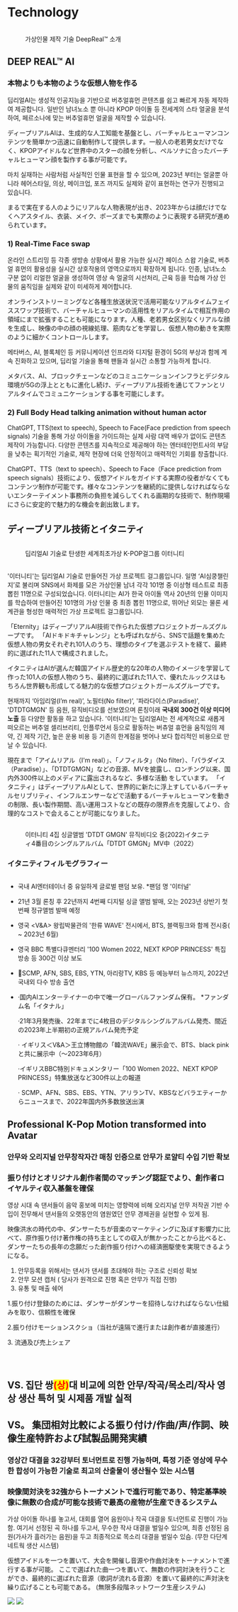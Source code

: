 # Technology

<figure><img src="../../.gitbook/assets/image (4) (1).png" alt=""><figcaption><p>가상인물 제작 기술 DeepReal™ 소개</p></figcaption></figure>

## **DEEP REAL**™ **AI**

### 本物よりも本物のような仮想人物を作る

딥리얼AI는 생성적 인공지능을 기반으로 버추얼휴먼 콘텐츠를 쉽고 빠르게 자동 제작하여 제공합니다. 일반인 남녀노소 뿐 아니라 KPOP 아이돌 등 전세계의 스타 얼굴을 분석하여, 페르소나에 맞는 버추얼휴먼 얼굴을 제작할 수 있습니다.&#x20;

ディープリアルAIは、生成的な人工知能を基盤とし、バーチャルヒューマンコンテンツを簡単かつ迅速に自動制作して提供します。一般人の老若男女だけでなく、KPOPアイドルなど世界中のスターの顔を分析し、ペルソナに合ったバーチャルヒューマン顔を製作する事が可能です。

마치 실재하는 사람처럼 사실적인 인물 표현을 할 수 있으며, 2023년 부터는 얼굴뿐 아니라 헤어스타일, 의상, 메이크업, 포즈 까지도 실제와 같이 표현하는 연구가 진행되고 있습니다.

まるで実在する人のようにリアルな人物表現が出き、2023年からは顔だけでなくヘアスタイル、衣装、メイク、ポーズまでも実際のように表現する研究が進められています。

### 1) Real-Time Face swap&#x20;

온라인 스트리밍 등 각종 생방송 상황에서 활용 가능한 실시간 페이스 스왑 기술로, 버추얼 휴먼의 활용성을 실시간 상호작용의 영역으로까지 확장하게 됩니다. 인종, 남녀노소 구분 없이 리얼한 얼굴을 생성하여 영상 속 얼굴의 시선처리, 근육 등을 학습해 가상 인물의 움직임을 실제와 같이 미세하게 제어합니다.

オンラインストリーミングなど各種生放送状況で活用可能なリアルタイムフェイススワップ技術で、バーチャルヒューマンの活用性をリアルタイムで相互作用の領域にまで拡張することも可能になります。人種、老若男女区別なくリアルな顔を生成し、映像の中の顔の視線処理、筋肉などを学習し、仮想人物の動きを実際のように細かくコントロールします。

메타버스, AI, 블록체인 등 커뮤니케이션 인프라와 디지털 환경이 5G의 부상과 함께 계속 진화하고 있으며, 딥리얼 기술을 통해 팬들과 실시간 소통할 가능하게 합니다.

メタバス、AI、ブロックチェーンなどのコミュニケーションインフラとデジタル環境が5Gの浮上とともに進化し続け、ディープリアル技術を通じてファンとリアルタイムでコミュニケーションする事を可能にします。

### 2) Full Body Head talking animation without human actor

ChatGPT, TTS(text to speech), Speech to Face(Face prediction from speech signals) 기술을 통해 가상 아이돌을 가이드하는 실제 사람 대역 배우가 없이도 콘텐츠 제작이 가능합니다. 다양한 콘텐츠를 지속적으로 제공해야 하는 엔터테인먼트사의 부담을 낮추는 획기적인 기술로, 제작 현장에 더욱 안정적이고 매력적인 기회를 창출합니다.

ChatGPT、TTS（text to speech）、Speech to Face（Face prediction from speech signals）技術により、仮想アイドルをガイドする実際の役者がなくてもコンテンツ制作が可能です。様々なコンテンツを継続的に提供しなければならないエンターテイメント事務所の負担を減らしてくれる画期的な技術で、制作現場にさらに安定的で魅力的な機会を創出致します。

## ディープリアル技術とイタニティ

<figure><img src="../../.gitbook/assets/image (1) (1) (1).png" alt=""><figcaption><p>딥리얼AI 기술로 탄생한 세계최초가상 K-POP걸그룹 이터니티<br></p></figcaption></figure>

\
'이터니티'는 딥리얼AI 기술로 만들어진 가상 프로젝트 걸그룹입니다. 일명 ‘AI심쿵챌린지’로 불리며 SNS에서 화제를 모은 가상인물 남녀 각각 101명 중 이상형 테스트로 최종 뽑힌 11명으로 구성되었습니다. 이터니티는 AI가 한국 아이돌 역사 20년의 인물 이미지를 학습하여 만들어진 101명의 가상 인물 중 최종 뽑힌 11명으로, 뛰어난 외모는 물론 세계관을 형성한 매력적인 가상 프로젝트 걸그룹입니다.

「Eternity」はディープリアルAI技術で作られた仮想プロジェクトガールズグループです。 「AIドキドキチャレンジ」とも呼ばれながら、SNSで話題を集めた仮想人物の男女それぞれ101人のうち、理想のタイプを選ぶテストを経て、最終的に選ばれた11人で構成されました。

イタニティはAIが選んだ韓国アイドル歴史的な20年の人物のイメージを学習して作った101人の仮想人物のうち、最終的に選ばれた11人で、優れたルックスはもちろん世界観も形成してる魅力的な仮想プロジェクトガールズグループです。

현재까지 ‘아임리얼(I’m real)’, 노필터(No filter)’, '파라다이스(Paradise)', 'DTDTGMGN' 등 음원, 뮤직비디오를 선보였으며 론칭이래 **국내외 300건 이상 미디어 노출** 등 다양한 활동을 하고 있습니다. '이터니티'는 딥리얼AI는 전 세계적으로 새롭게 떠오르는 버추얼 셀리브리티, 인플루언서 등으로 활동하는 버츄얼 휴먼을 움직임의 제약, 긴 제작 기간, 높은 운용 비용 등 기존의 한계점을 벗어나 보다 합리적인 비용으로 만날 수 있습니다.

現在まで「アイムリアル（I'm real）」、「ノフィルタ」（No filter）、「パラダイス（Paradise）」、「DTDTGMGN」などの音源、MVを披露し、ロンチング以来、国内外300件以上のメディアに露出されるなど、多様な活動 をしています。 「イタニティ」はディープリアルAIとして、世界的に新たに浮上すしているバーチャルセリブリティ、インフルエンサーなどで活動するバーチャルヒューマンを動きの制限、長い製作期間、高い運用コストなどの既存の限界点を克服してより、合理的なコストで会えることが可能になりました。

<figure><img src="../../.gitbook/assets/image (2) (1).png" alt=""><figcaption><p>이터니티 4집 싱글앨범 'DTDT GMGN' 뮤직비디오 중(2022)イタニティ4番目のシングルアルバム「DTDT GMGN」MV中（2022） </p></figcaption></figure>

### イタニティフィルモグラフィー

<figure><img src="../../.gitbook/assets/image (3) (1).png" alt=""><figcaption></figcaption></figure>

* 국내 AI엔터테이너 중 유일하게 글로벌 팬덤 보유. \*팬덤 명 '이터널'
* 21년 3월 론칭 후 22년까지 4번째 디지털 싱글 앨범 발매, 오는 2023년 상반기 첫 번째 정규앨범 발매 예정
* 영국 \<V\&A> 왕립박물관의 '한류 WAVE' 전시에서, BTS, 블랙핑크와 함께 전시중( \~ 2023년 6월)
* 영국 BBC 특별다큐멘터리 '100 Women 2022, NEXT KPOP PRINCESS' 특집방송 등 300건 이상 보도
* SCMP, AFN, SBS, EBS, YTN, 아리랑TV, KBS 등 예능부터 뉴스까지, 2022년 국내외 다수 방송 출연
*   ·国内AIエンターテイナーの中で唯一グローバルファンダム保有。  \*ファンダム名「イタナル」

    &#x20;·21年3月発売後、22年までに4枚目のデジタルシングルアルバム発売、間近の2023年上半期初の正規アルバム発売予定

    · イギリス＜V\&A＞王立博物館の「韓流WAVE」展示会で、BTS、black pinkと共に展示中（～2023年6月）

    &#x20;·イギリスBBC特別ドキュメンタリー「100 Women 2022、NEXT KPOP PRINCESS」特集放送など300件以上の報道

    · SCMP、AFN、SBS、EBS、YTN、アリランTV、KBSなどバラエティーからニュースまで、2022年国内外多数放送出演&#x20;

## Professional K-Pop Motion transformed into Avatar&#x20;

### 안무와 오리지널 안무창작자간 매칭 인증으로 안무가 로얄티 수입 기반 확보

### 振り付けとオリジナル創作者間のマッチング認証でより、創作者ロイヤルティ収入基盤を確保

영상 시대 속 댄서들이 음악 홍보에 미치는 영향력에 비해 오리지널 안무 저작권 기반 수입이 전무해서 댄서들의 오랫동안의 염원였던 안무 경제권을 실현할 수 있게 됨.

映像洪水の時代の中、ダンサーたちが音楽のマーケティングに及ぼす影響力に比べて、原作振り付け著作権の持ち主としての収入が無かったことから比べると、ダンサーたちの長年の念願だった創作振り付けへの経済圏駆使を実現できるようになる。

1. 안무등록을 위해서는 댄서가 댄서를 초대해야 하는 구조로 신뢰성 확보
2. 안무 모션 캡처 ( 당사가 원격으로 진행 혹은 안무가 직접 진행)&#x20;
3. 유통 및 매출 쉐어

&#x20;1.振り付け登録のためには、ダンサーがダンサーを招待しなければならない仕組みを取り、信頼性を確保

&#x20;

&#x20;2.振り付けモーションスクショ（当社が遠隔で進行または創作者が直接進行）

&#x20;

&#x20;3\. 流通及び売上シェア

<div>

<figure><img src="../../.gitbook/assets/onlydancerinvted.png" alt=""><figcaption></figcaption></figure>

 

<figure><img src="../../.gitbook/assets/registered (1).png" alt=""><figcaption></figcaption></figure>

 

<figure><img src="../../.gitbook/assets/dancerrevenue.png" alt=""><figcaption></figcaption></figure>

</div>

## VS. 집단 쌍<mark style="color:red;">(상)</mark>대 비교에 의한  안무/작곡/목소리/작사 영상 생산 특허 및 시제품 개발 실적&#x20;

## VS。 集団相対比較による振り付け/作曲/声/作詞、映像生産特許および試製品開発実績

### 영상간 대결을 32강부터 토너먼트로 진행 가능하며, 특정 기준 영상에 무수한 합성이 가능한 기술로 최고의 산출물이 생산될수 있는 시스템

### 映像間対決を32強からトーナメントで進行可能であり、特定基準映像に無数の合成が可能な技術で最高の産物が生産できるシステム

가상 아이돌 하나를 놓고서, 대회를 열어 음원이나 작곡 대결을 토너먼트로 진행이 가능함. 여기서 선정된 곡 하나를 두고서, 무수한 작사 대결을 벌일수 있으며, 최종 선정된 음원(가사가 흘러가는 음원)을 두고 최종적으로 목소리 대결을 벌일수 있슴.  (무한 다단계 네트웍 생산 시스템)

仮想アイドルを一つを置いて、大会を開催し音源や作曲対決をトーナメントで進行する事が可能。 ここで選ばれた曲一つを置いて、無数の作詞対決を行うことができ、最終的に選ばれた音源（歌詞が流れる音源）を置いて最終的に声対決を繰り広げることも可能である。 (無限多段階ネットワーク生産システム)

![](<../../.gitbook/assets/image (3) (2).png>) ![](<../../.gitbook/assets/image (1) (1).png>)
